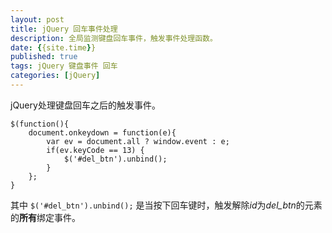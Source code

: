 ```yaml
---
layout: post
title: jQuery 回车事件处理
description: 全局监测键盘回车事件，触发事件处理函数。
date: {{site.time}}
published: true
tags: jQuery 键盘事件 回车
categories: [jQuery]
---
```


jQuery处理键盘回车之后的触发事件。

```
$(function(){
    document.onkeydown = function(e){
        var ev = document.all ? window.event : e;
        if(ev.keyCode == 13) {
            $('#del_btn').unbind();
        }
    };
}
```

其中
``` $('#del_btn').unbind(); ```
是当按下回车键时，触发解除*id*为*del_btn*的元素的**所有**绑定事件。